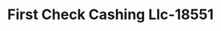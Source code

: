 ---
f_zip-code: 6516
f_state-code: CT
title: First Check Cashing Llc-18551
f_phone: 203-934-3231
f_city-only: Avenue West Have
f_address: 961 1St Avenue West Haven
f_location-unique-id: '18551'
slug: first-check-cashing-llc-18551
updated-on: '2024-05-30T13:46:58.046Z'
created-on: '2024-05-30T13:36:59.803Z'
published-on: '2024-05-30T13:54:32.469Z'
f_city-state: cms/city/avenue-west-have-ct.md
f_company: cms/company/first-check-cashing-llc.md
f_state: cms/state/connecticut.md
layout: '[payday-loan].html'
tags: payday-loan
---